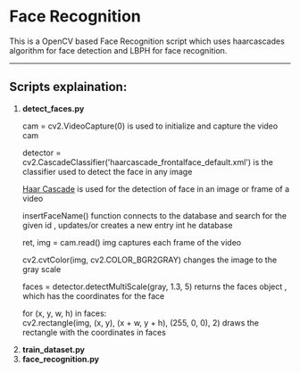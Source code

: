 <h1>Face Recognition </h1>
<p>This is a OpenCV based Face Recognition script which uses haarcascades algorithm for face detection and LBPH for face recognition.</p>
<hr>
<h2>Scripts explaination:</h2>
<ol>
<li>
  <strong>detect_faces.py</strong>
  <br>
  <p>cam = cv2.VideoCapture(0) is used to initialize and capture the video cam </p>
  <p>
    detector = cv2.CascadeClassifier('haarcascade_frontalface_default.xml') is the classifier used to detect the face in any image</p>
    <p><a href="https://docs.opencv.org/3.4.1/d7/d8b/tutorial_py_face_detection.html">Haar Cascade</a> is used for the detection of face in an image or frame of a video</p>
  <p> insertFaceName() function connects to the database and search for the given id , updates/or creates a new entry int he database</p>
  <p>ret, img = cam.read()   img captures each frame of the video </p>
  <p> cv2.cvtColor(img, cv2.COLOR_BGR2GRAY) changes the image to the gray scale </p>
  <p>faces = detector.detectMultiScale(gray, 1.3, 5) returns the faces object , which has the coordinates for the face</p>
  <p>for (x, y, w, h) in faces:<br>
          cv2.rectangle(img, (x, y), (x + w, y + h), (255, 0, 0), 2)
    draws the rectangle with the coordinates in faces</p>

  </li>







<li><strong>train_dataset.py</strong></li>
<li><strong>face_recognition.py</strong></li>
</ol>
